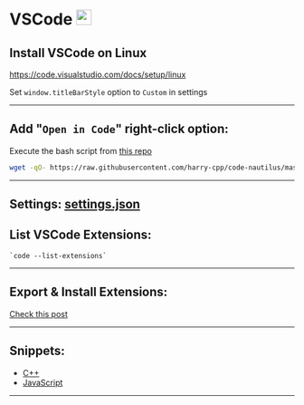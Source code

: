 # VSCode <img src='https://upload.wikimedia.org/wikipedia/commons/thumb/9/9a/Visual_Studio_Code_1.35_icon.svg/2048px-Visual_Studio_Code_1.35_icon.svg.png' height="27">

## Install VSCode on Linux

https://code.visualstudio.com/docs/setup/linux

Set `window.titleBarStyle` option to `Custom` in settings

---

## Add "`Open in Code`" right-click option:

Execute the bash script from [this repo](https://github.com/harry-cpp/code-nautilus)

```bash
wget -qO- https://raw.githubusercontent.com/harry-cpp/code-nautilus/master/install.sh | bash
```

---

## Settings: [settings.json](./settings.json)

## List VSCode Extensions:

    `code --list-extensions`

---

## Export & Install Extensions:

[Check this post](https://stackoverflow.com/questions/35773299/how-can-you-export-the-visual-studio-code-extension-list)

---

## Snippets:

- [C++](cpp.json)
- [JavaScript](./javascript.json)

---
